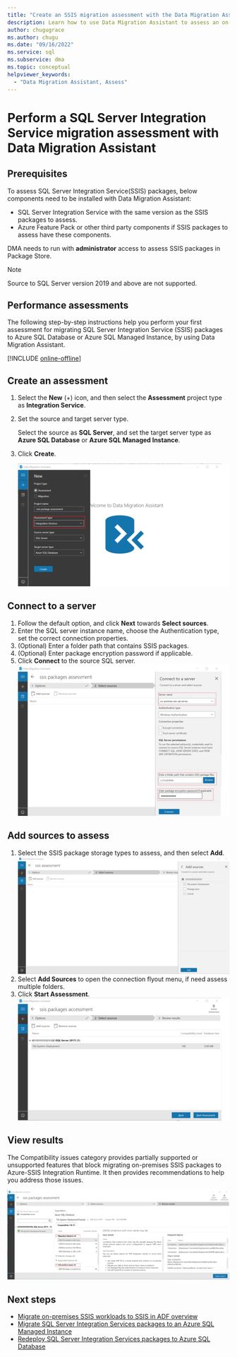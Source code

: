 ```yaml
---
title: "Create an SSIS migration assessment with the Data Migration Assistant"
description: Learn how to use Data Migration Assistant to assess an on-premises SQL Server Integration Service (SSIS) before migrating to Azure SQL Database or Azure SQL Managed Instance
author: chugugrace
ms.author: chugu
ms.date: "09/16/2022"
ms.service: sql
ms.subservice: dma
ms.topic: conceptual
helpviewer_keywords:
  - "Data Migration Assistant, Assess"
---
```


# Perform a SQL Server Integration Service migration assessment with Data Migration Assistant

## Prerequisites

To assess SQL Server Integration Service(SSIS) packages, below components need to be installed with Data Migration Assistant:

- SQL Server Integration Service with the same version as the SSIS packages to assess.
- Azure Feature Pack or other third party components if SSIS packages to assess have these components.  

DMA needs to run with **administrator** access to assess SSIS packages in Package Store.

> [!NOTE]
> Source to SQL Server version 2019 and above are not supported.

## Performance assessments

The following step-by-step instructions help you perform your first assessment for migrating SQL Server Integration Service (SSIS) packages to Azure SQL Database or Azure SQL Managed Instance, by using Data Migration Assistant.

[!INCLUDE [online-offline](../includes/azure-migrate-to-assess-sql-data-estate.md)]

## Create an assessment

1. Select the **New** (+) icon, and then select the **Assessment** project type as **Integration Service**.

1. Set the source and target server type.

    Select the source as **SQL Server**, and set the target server type as **Azure SQL Database** or **Azure SQL Managed Instance**.

1. Click **Create**.

    ![create assessment](media/dma-assess-ssis/dma-assess-ssis-create.png)

## Connect to a server

1. Follow the default option, and click **Next** towards **Select sources**.
1. Enter the SQL server instance name, choose the Authentication type, set the correct connection properties.
1. (Optional) Enter a folder path that contains SSIS packages.
1. (Optional) Enter package encryption password if applicable.
1. Click **Connect** to the source SQL server.
  ![Screenshot showing the Connect to a server pane with the Enter a folder path that contains SSIS packages option and Enter package encryption password if applicable option called out.](media/dma-assess-ssis/dma-assess-ssis-addsource.png)

## Add sources to assess

1. Select the SSIS package storage types to assess, and then select **Add**.
![Screenshot showing the Add sources pane.](media/dma-assess-ssis/dma-assess-ssis-addsource-type.png)
1. Select **Add Sources** to open the connection flyout menu, if need assess multiple folders.
1. Click **Start Assessment**.
  ![Start assessment](media/dma-assess-ssis/dma-assess-ssis-assess.png)

## View results

The Compatibility issues category provides partially supported or unsupported features that block migrating on-premises SSIS packages to Azure-SSIS Integration Runtime. It then provides recommendations to help you address those issues.

![View results](media/dma-assess-ssis/dma-assess-ssis-result.png)

## Next steps

- [Migrate on-premises SSIS workloads to SSIS in ADF overview](/azure/data-factory/scenario-ssis-migration-overview)
- [Migrate SQL Server Integration Services packages to an Azure SQL Managed Instance](/azure/dms/how-to-migrate-ssis-packages-managed-instance)
- [Redeploy SQL Server Integration Services packages to Azure SQL Database](/azure/dms/how-to-migrate-ssis-packages)
